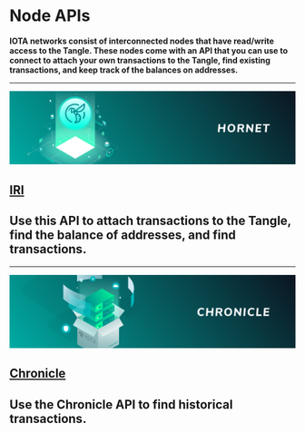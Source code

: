# Node APIs

**IOTA networks consist of interconnected nodes that have read/write access to the Tangle. These nodes come with an API that you can use to connect to attach your own transactions to the Tangle, find existing transactions, and keep track of the balances on addresses.**

-------------------------
![Hornet](images/hornet.png)
## [IRI](root://hornet/1.1/references/api-reference.md)
Use this API to attach transactions to the Tangle, find the balance of addresses, and find transactions.
-------------------------

-------------------------
![Chronicle](images/Chronicle.png)
## [Chronicle](root://chronicle/1.0/references/chronicle-api-reference.md)
Use the Chronicle API to find historical transactions.
-------------------------

